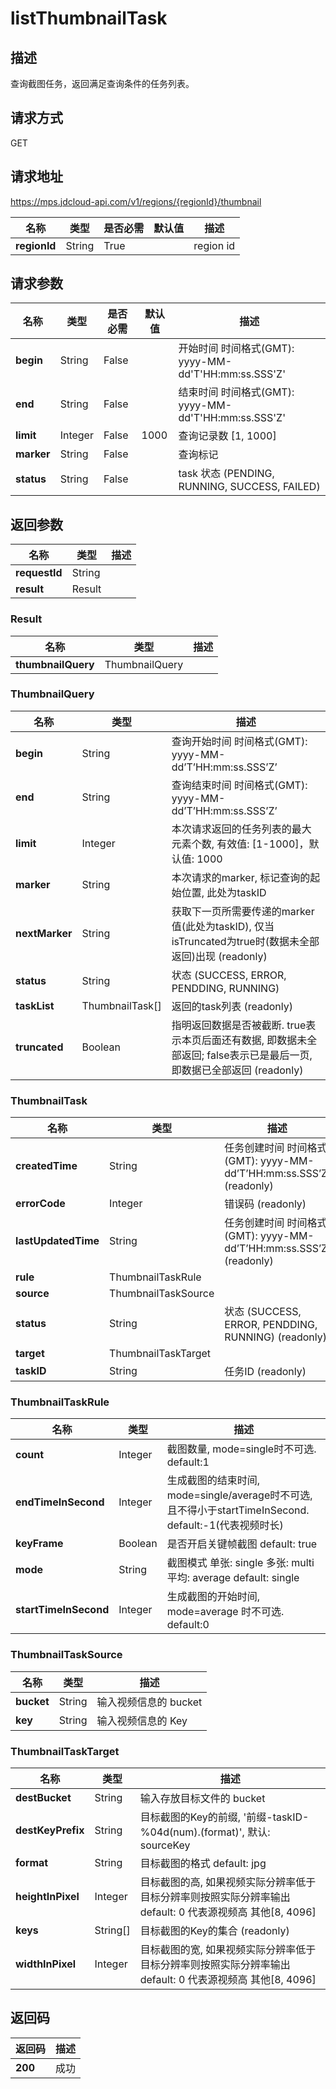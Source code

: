 # listThumbnailTask


## 描述
查询截图任务，返回满足查询条件的任务列表。

## 请求方式
GET

## 请求地址
https://mps.jdcloud-api.com/v1/regions/{regionId}/thumbnail

|名称|类型|是否必需|默认值|描述|
|---|---|---|---|---|
|**regionId**|String|True||region id|

## 请求参数
|名称|类型|是否必需|默认值|描述|
|---|---|---|---|---|
|**begin**|String|False||开始时间 时间格式(GMT): yyyy-MM-dd'T'HH:mm:ss.SSS'Z'|
|**end**|String|False||结束时间 时间格式(GMT): yyyy-MM-dd'T'HH:mm:ss.SSS'Z'|
|**limit**|Integer|False|1000|查询记录数 [1, 1000]|
|**marker**|String|False||查询标记|
|**status**|String|False||task 状态 (PENDING, RUNNING, SUCCESS, FAILED)|


## 返回参数
|名称|类型|描述|
|---|---|---|
|**requestId**|String||
|**result**|Result||


### <a name="Result">Result</a>
|名称|类型|描述|
|---|---|---|
|**thumbnailQuery**|ThumbnailQuery||
### <a name="ThumbnailQuery">ThumbnailQuery</a>
|名称|类型|描述|
|---|---|---|
|**begin**|String|查询开始时间 时间格式(GMT): yyyy-MM-dd’T’HH:mm:ss.SSS’Z’|
|**end**|String|查询结束时间 时间格式(GMT): yyyy-MM-dd’T’HH:mm:ss.SSS’Z’|
|**limit**|Integer|本次请求返回的任务列表的最大元素个数, 有效值: [1-1000]，默认值: 1000|
|**marker**|String|本次请求的marker, 标记查询的起始位置, 此处为taskID|
|**nextMarker**|String|获取下一页所需要传递的marker值(此处为taskID), 仅当isTruncated为true时(数据未全部返回)出现 (readonly)|
|**status**|String|状态 (SUCCESS, ERROR, PENDDING, RUNNING)|
|**taskList**|ThumbnailTask[]|返回的task列表 (readonly)|
|**truncated**|Boolean|指明返回数据是否被截断. true表示本页后面还有数据, 即数据未全部返回; false表示已是最后一页, 即数据已全部返回 (readonly)|
### <a name="ThumbnailTask">ThumbnailTask</a>
|名称|类型|描述|
|---|---|---|
|**createdTime**|String|任务创建时间 时间格式(GMT): yyyy-MM-dd’T’HH:mm:ss.SSS’Z’  (readonly)|
|**errorCode**|Integer|错误码 (readonly)|
|**lastUpdatedTime**|String|任务创建时间 时间格式(GMT): yyyy-MM-dd’T’HH:mm:ss.SSS’Z’  (readonly)|
|**rule**|ThumbnailTaskRule||
|**source**|ThumbnailTaskSource||
|**status**|String|状态 (SUCCESS, ERROR, PENDDING, RUNNING) (readonly)|
|**target**|ThumbnailTaskTarget||
|**taskID**|String|任务ID (readonly)|
### <a name="ThumbnailTaskRule">ThumbnailTaskRule</a>
|名称|类型|描述|
|---|---|---|
|**count**|Integer|截图数量, mode=single时不可选. default:1|
|**endTimeInSecond**|Integer|生成截图的结束时间, mode=single/average时不可选, 且不得小于startTimeInSecond. default:-1(代表视频时长)|
|**keyFrame**|Boolean|是否开启关键帧截图 default: true|
|**mode**|String|截图模式 单张: single 多张: multi 平均: average default: single|
|**startTimeInSecond**|Integer|生成截图的开始时间, mode=average 时不可选. default:0|
### <a name="ThumbnailTaskSource">ThumbnailTaskSource</a>
|名称|类型|描述|
|---|---|---|
|**bucket**|String|输入视频信息的 bucket|
|**key**|String|输入视频信息的 Key|
### <a name="ThumbnailTaskTarget">ThumbnailTaskTarget</a>
|名称|类型|描述|
|---|---|---|
|**destBucket**|String|输入存放目标文件的 bucket|
|**destKeyPrefix**|String|目标截图的Key的前缀, '前缀-taskID-%04d(num).(format)', 默认: sourceKey|
|**format**|String|目标截图的格式 default: jpg|
|**heightInPixel**|Integer|目标截图的高, 如果视频实际分辨率低于目标分辨率则按照实际分辨率输出 default: 0 代表源视频高 其他[8, 4096]|
|**keys**|String[]|目标截图的Key的集合 (readonly)|
|**widthInPixel**|Integer|目标截图的宽, 如果视频实际分辨率低于目标分辨率则按照实际分辨率输出 default: 0 代表源视频高 其他[8, 4096]|

## 返回码
|返回码|描述|
|---|---|
|**200**|成功|
